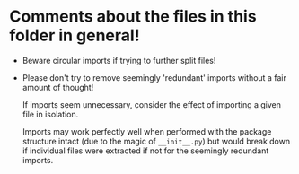 # Comments about the files in this folder in general!

* Beware circular imports if trying to further split files!
* Please don't try to remove seemingly 'redundant' imports without a fair amount of thought!

    If imports seem unnecessary, consider the effect of importing a given file in isolation.

    Imports may work perfectly well when performed with the package structure intact (due to the magic of `__init__.py`) but would break down if individual files were extracted if not for the seemingly redundant imports.